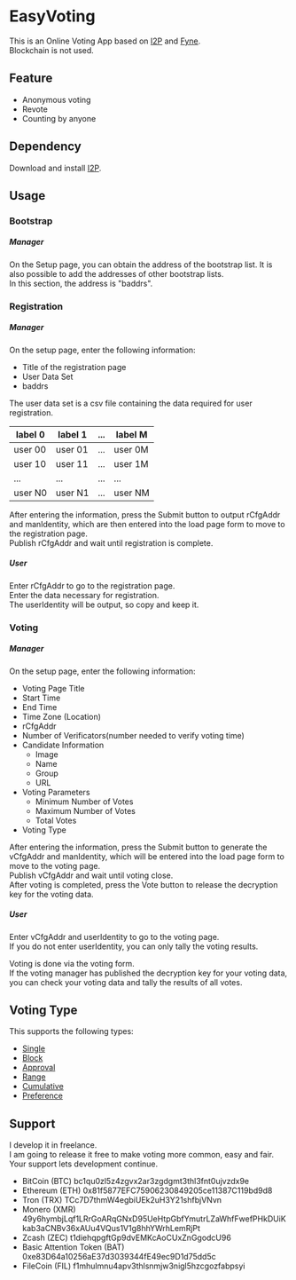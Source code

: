 # EasyVoting
This is an Online Voting App based on [I2P](https://geti2p.net/en/) and [Fyne](https://fyne.io/).<br>
Blockchain is not used.<br>

## Feature
* Anonymous voting  
* Revote  
* Counting by anyone  

## Dependency
Download and install [I2P](https://geti2p.net/en/download).  


## Usage
### Bootstrap
##### Manager  
On the Setup page, you can obtain the address of the bootstrap list. It is also possible to add the addresses of other bootstrap lists.  
In this section, the address is "baddrs".
### Registration
##### Manager  
On the setup page, enter the following information:
- Title of the registration page
- User Data Set
- baddrs

The user data set is a csv file containing the data required for user registration.

| label 0 | label 1 | ... | label M |
| --- | --- | --- | --- |
| user 00 | user 01 | ... | user 0M |
| user 10 | user 11 | ... | user 1M |
| ... | ... | ... | ... |
| user N0 | user N1 | ... | user NM |

After entering the information, press the Submit button to output rCfgAddr and manIdentity, which are then entered into the load page form to move to the registration page.  
Publish rCfgAddr and wait until registration is complete.

##### User  
Enter rCfgAddr to go to the registration page.  
Enter the data necessary for registration.   
The userIdentity will be output, so copy and keep it.  

### Voting
##### Manager  
On the setup page, enter the following information:
- Voting Page Title
- Start Time
- End Time
- Time Zone (Location)
- rCfgAddr
- Number of Verificators(number needed to verify voting time)
- Candidate Information
  - Image
  - Name
  - Group
  - URL
- Voting Parameters
  - Minimum Number of Votes
  - Maximum Number of Votes
  - Total Votes
- Voting Type

After entering the information, press the Submit button to generate the vCfgAddr and manIdentity, which will be entered into the load page form to move to the voting page.  
Publish vCfgAddr and wait until voting close.  
After voting is completed, press the Vote button to release the decryption key for the voting data.

##### User  
Enter vCfgAddr and userIdentity to go to the voting page.  
If you do not enter userIdentity, you can only tally the voting results.  

Voting is done via the voting form.  
If the voting manager has published the decryption key for your voting data, you can check your voting data and tally the results of all votes.

## Voting Type
This supports the following types:  
* [Single](https://en.wikipedia.org/wiki/Single_transferable_vote)  
* [Block](https://en.wikipedia.org/wiki/Multiple_non-transferable_vote)  
* [Approval](https://en.wikipedia.org/wiki/Approval_voting)  
* [Range](https://en.wikipedia.org/wiki/Score_voting)  
* [Cumulative](https://en.wikipedia.org/wiki/Cumulative_voting)  
* [Preference](https://en.wikipedia.org/wiki/Ranked_voting)  

## Support
I develop it in freelance.<br>
I am going to release it free to make voting more common, easy and fair.<br>
Your support lets development continue.<br>

- BitCoin (BTC)
bc1qu0zl5z4zgvx2ar3zgdgmt3thl3fnt0ujvzdx9e
- Ethereum (ETH)
0x81f5877EFC75906230849205ce11387C119bd9d8
- Tron (TRX)
TCc7D7thmW4egbiUEk2uH3Y21shfbjVNvn
- Monero (XMR)
49y6hymbjLqf1LRrGoARqGNxD95UeHtpGbfYmutrLZaWhfFwefPHkDUiKkab3aCNBv36xAUu4VQus1V1g8hhYWrhLemRjPt
- Zcash (ZEC)
t1diehqpgftGp9dvEMKcAoCUxZnGgodcU96
- Basic Attention Token (BAT)
0xe83D64a10256aE37d3039344fE49ec9D1d75dd5c
- FileCoin (FIL)
f1mhulmnu4apv3thlsnmjw3nigl5hzcgozfabpsyi
